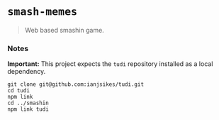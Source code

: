 # `smash-memes`
> Web based smashin game.


### Notes

**Important:** This project expects the `tudi` repository installed as a local dependency.
```
git clone git@github.com:ianjsikes/tudi.git
cd tudi
npm link
cd ../smashin
npm link tudi
```
